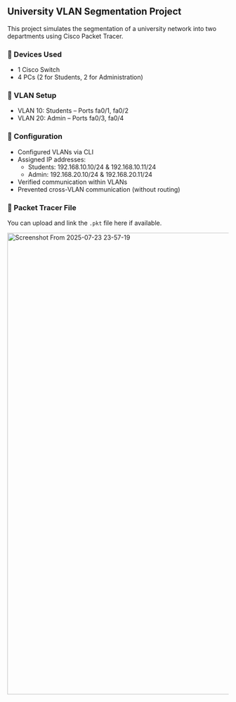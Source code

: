 ## University VLAN Segmentation Project

This project simulates the segmentation of a university network into two departments using Cisco Packet Tracer.

### 🔧 Devices Used
- 1 Cisco Switch
- 4 PCs (2 for Students, 2 for Administration)

### 🔐 VLAN Setup
- VLAN 10: Students – Ports fa0/1, fa0/2
- VLAN 20: Admin – Ports fa0/3, fa0/4

### 🧠 Configuration
- Configured VLANs via CLI
- Assigned IP addresses:
  - Students: 192.168.10.10/24 & 192.168.10.11/24
  - Admin: 192.168.20.10/24 & 192.168.20.11/24
- Verified communication within VLANs
- Prevented cross-VLAN communication (without routing)

### 📁 Packet Tracer File
You can upload and link the `.pkt` file here if available.



<img width="1920" height="1048" alt="Screenshot From 2025-07-23 23-57-19" src="https://github.com/user-attachments/assets/81f8666d-d79e-4987-9c94-39c0ece89b3a" />
